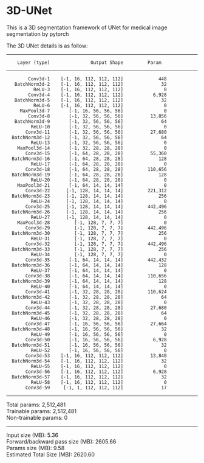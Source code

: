 # 3D-UNet
This is a 3D segmentation framework of UNet for medical image segmentation by pytorch

The 3D UNet details is as follow:

---
        Layer (type)               Output Shape         Param 
---
            Conv3d-1    [-1, 16, 112, 112, 112]             448  
       BatchNorm3d-2    [-1, 16, 112, 112, 112]              32  
              ReLU-3    [-1, 16, 112, 112, 112]               0  
            Conv3d-4    [-1, 16, 112, 112, 112]           6,928  
       BatchNorm3d-5    [-1, 16, 112, 112, 112]              32  
              ReLU-6    [-1, 16, 112, 112, 112]               0  
         MaxPool3d-7       [-1, 16, 56, 56, 56]               0  
            Conv3d-8       [-1, 32, 56, 56, 56]          13,856  
       BatchNorm3d-9       [-1, 32, 56, 56, 56]              64  
             ReLU-10       [-1, 32, 56, 56, 56]               0  
           Conv3d-11       [-1, 32, 56, 56, 56]          27,680  
      BatchNorm3d-12       [-1, 32, 56, 56, 56]              64  
             ReLU-13       [-1, 32, 56, 56, 56]               0  
        MaxPool3d-14       [-1, 32, 28, 28, 28]               0  
           Conv3d-15       [-1, 64, 28, 28, 28]          55,360  
      BatchNorm3d-16       [-1, 64, 28, 28, 28]             128  
             ReLU-17       [-1, 64, 28, 28, 28]               0  
           Conv3d-18       [-1, 64, 28, 28, 28]         110,656  
      BatchNorm3d-19       [-1, 64, 28, 28, 28]             128  
             ReLU-20       [-1, 64, 28, 28, 28]               0  
        MaxPool3d-21       [-1, 64, 14, 14, 14]               0  
           Conv3d-22      [-1, 128, 14, 14, 14]         221,312  
      BatchNorm3d-23      [-1, 128, 14, 14, 14]             256  
             ReLU-24      [-1, 128, 14, 14, 14]               0  
           Conv3d-25      [-1, 128, 14, 14, 14]         442,496  
      BatchNorm3d-26      [-1, 128, 14, 14, 14]             256  
             ReLU-27      [-1, 128, 14, 14, 14]               0  
        MaxPool3d-28         [-1, 128, 7, 7, 7]               0  
           Conv3d-29         [-1, 128, 7, 7, 7]         442,496  
      BatchNorm3d-30         [-1, 128, 7, 7, 7]             256  
             ReLU-31         [-1, 128, 7, 7, 7]               0  
           Conv3d-32         [-1, 128, 7, 7, 7]         442,496  
      BatchNorm3d-33         [-1, 128, 7, 7, 7]             256  
             ReLU-34         [-1, 128, 7, 7, 7]               0  
           Conv3d-35       [-1, 64, 14, 14, 14]         442,432  
      BatchNorm3d-36       [-1, 64, 14, 14, 14]             128  
             ReLU-37       [-1, 64, 14, 14, 14]               0  
           Conv3d-38       [-1, 64, 14, 14, 14]         110,656  
      BatchNorm3d-39       [-1, 64, 14, 14, 14]             128  
             ReLU-40       [-1, 64, 14, 14, 14]               0  
           Conv3d-41       [-1, 32, 28, 28, 28]         110,624  
      BatchNorm3d-42       [-1, 32, 28, 28, 28]              64  
             ReLU-43       [-1, 32, 28, 28, 28]               0  
           Conv3d-44       [-1, 32, 28, 28, 28]          27,680  
      BatchNorm3d-45       [-1, 32, 28, 28, 28]              64  
             ReLU-46       [-1, 32, 28, 28, 28]               0  
           Conv3d-47       [-1, 16, 56, 56, 56]          27,664  
      BatchNorm3d-48       [-1, 16, 56, 56, 56]              32  
             ReLU-49       [-1, 16, 56, 56, 56]               0  
           Conv3d-50       [-1, 16, 56, 56, 56]           6,928  
      BatchNorm3d-51       [-1, 16, 56, 56, 56]              32  
             ReLU-52       [-1, 16, 56, 56, 56]               0  
           Conv3d-53    [-1, 16, 112, 112, 112]          13,840  
      BatchNorm3d-54    [-1, 16, 112, 112, 112]              32  
             ReLU-55    [-1, 16, 112, 112, 112]               0  
           Conv3d-56    [-1, 16, 112, 112, 112]           6,928  
      BatchNorm3d-57    [-1, 16, 112, 112, 112]              32  
             ReLU-58    [-1, 16, 112, 112, 112]               0  
           Conv3d-59     [-1, 1, 112, 112, 112]              17  
---  
Total params: 2,512,481  
Trainable params: 2,512,481  
Non-trainable params: 0  

---

Input size (MB): 5.36  
Forward/backward pass size (MB): 2605.66  
Params size (MB): 9.58  
Estimated Total Size (MB): 2620.60 

